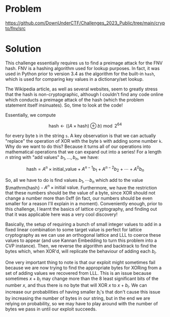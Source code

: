 # Problem
https://github.com/DownUnderCTF/Challenges_2023_Public/tree/main/crypto/fnv/src

# Solution

This challenge essentially requires us to find a preimage attack for the FNV hash. FNV is a hashing algorithm used for lookup purposes. In fact, it was used in Python prior to version 3.4 as the algorithm for the built-in `hash`, which is used for comparing key values in a dictionary/set lookup.

The Wikipedia article, as well as several websites, seem to greatly stress that the hash is non-cryptographic, although I couldn't find any code online which conducts a preimage attack of the hash (which the problem statement itself insinuates). So, time to look at the code!

Essentially, we compute
```math
\mathrm{hash} \leftarrow ((A\times \mathrm{hash}) \oplus b) \bmod 2^{64}
```
for every byte `b` in the string `s`. A key observation is that we can actually "replace" the operation of XOR with the byte `b` with adding some number `k`. Why do we want to do this? Because it turns all of our operations into mathematical operations that we can expand out into a series! For a length $n$ string with "add values" $b_1,\dots, b_n$, we have:
```math
\mathrm{hash} = A^n\times \mathrm{initial\_value} + A^{n-1}b_1 + A^{n-2}b_2 + \cdots + A^0b_n
```
So, all we have to do is find values $b_1, \cdots b_n$ which add to the value $\mathrm{hash} - $A^n\times\text{initial value}$. Furthermore, we have the restriction that these numbers should be the value of a byte, since XOR should not change a number more than 0xff (in fact, our numbers should be even smaller for a reason I'll explain in a moment). Conveniently enough, prior to this challenge, I learnt the basics of lattice cryptography, and finding out that it was applicable here was a very cool discovery!

Basically, the setup of requiring a bunch of small integer values to add in a fixed linear combination to some target value is perfect for lattice cryptography as we can use an orthogonal lattice and LLL to coerce these values to appear (and use Kannan Embedding to turn this problem into a CVP instance). Then, we reverse the algorithm and backtrack to find the bytes which, when XOR'd, will replicate the behaviour of adding each $b_i$.

One very important thing to note is that our exploit might sometimes fail because we are now trying to find the appropriate bytes for XORing from a set of adding values we recovered from LLL. This is an issue because sometimes $x + b_i$ may change more than the 8 least significant bits of the number $x$, and thus there is no byte that will XOR $x$ to $x + b_i$. We can increase our probabilities of having smaller $b_i$'s that don't cause this issue by increasing the number of bytes in our string, but in the end we are relying on probability, so we may have to play around with the number of bytes we pass in until our exploit succeeds.
